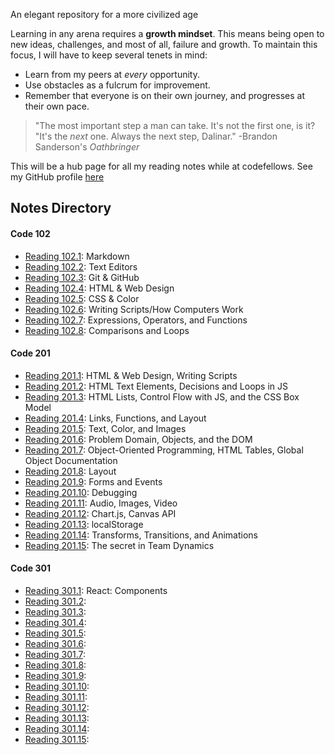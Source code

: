An elegant repository for a more civilized age

Learning in any arena requires a **growth mindset**. This means being open to new ideas, challenges, and most of all, failure and growth. To maintain this focus, I will have to keep several tenets in mind:

- Learn from my peers at *every* opportunity.
- Use obstacles as a fulcrum for improvement.
- Remember that everyone is on their own journey, and progresses at their own pace. 

>"The most important step a man can take. It's not the first one, is it?<br/>"It's the *next* one. Always the next step, Dalinar." -Brandon Sanderson's *Oathbringer*

This will be a hub page for all my reading notes while at codefellows. See my GitHub profile [here](https://github.com/Steven-Boston)

## Notes Directory
#### Code 102
- [Reading 102.1](102-notes/reading-102-1.md): Markdown
- [Reading 102.2](102-notes/reading-102-2.md): Text Editors
- [Reading 102.3](102-notes/reading-102-3.md): Git & GitHub
- [Reading 102.4](102-notes/reading-102-4.md): HTML & Web Design
- [Reading 102.5](102-notes/reading-102-5.md): CSS & Color
- [Reading 102.6](102-notes/reading-102-6.md): Writing Scripts/How Computers Work
- [Reading 102.7](102-notes/reading-102-7.md): Expressions, Operators, and Functions
- [Reading 102.8](102-notes/reading-102-8.md): Comparisons and Loops

#### Code 201
- [Reading 201.1](201-notes/reading-201-1.md): HTML & Web Design, Writing Scripts
- [Reading 201.2](201-notes/reading-201-2.md): HTML Text Elements, Decisions and Loops in JS
- [Reading 201.3](201-notes/reading-201-3.md): HTML Lists, Control Flow with JS, and the CSS Box Model
- [Reading 201.4](201-notes/reading-201-4.md): Links, Functions, and Layout
- [Reading 201.5](201-notes/reading-201-5.md): Text, Color, and Images
- [Reading 201.6](201-notes/reading-201-6.md): Problem Domain, Objects, and the DOM
- [Reading 201.7](201-notes/reading-201-7.md): Object-Oriented Programming, HTML Tables, Global Object Documentation
- [Reading 201.8](201-notes/reading-201-8.md): Layout 
- [Reading 201.9](201-notes/reading-201-9.md): Forms and Events
- [Reading 201.10](201-notes/reading-201-10.md): Debugging
- [Reading 201.11](201-notes/reading-201-11.md): Audio, Images, Video
- [Reading 201.12](201-notes/reading-201-12.md): Chart.js, Canvas API
- [Reading 201.13](201-notes/reading-201-13.md): localStorage
- [Reading 201.14](201-notes/reading-201-14.md): Transforms, Transitions, and Animations
- [Reading 201.15](201-notes/reading-201-15.md): The secret in Team Dynamics

#### Code 301
- [Reading 301.1](301-notes/reading-301-1.md): React: Components
- [Reading 301.2](301-notes/reading-301-2.md): 
- [Reading 301.3](301-notes/reading-301-3.md): 
- [Reading 301.4](301-notes/reading-301-4.md): 
- [Reading 301.5](301-notes/reading-301-5.md): 
- [Reading 301.6](301-notes/reading-301-6.md): 
- [Reading 301.7](301-notes/reading-301-7.md):
- [Reading 301.8](301-notes/reading-301-8.md): 
- [Reading 301.9](301-notes/reading-301-9.md): 
- [Reading 301.10](301-notes/reading-301-10.md): 
- [Reading 301.11](301-notes/reading-301-11.md): 
- [Reading 301.12](301-notes/reading-301-12.md): 
- [Reading 301.13](301-notes/reading-301-13.md):
- [Reading 301.14](301-notes/reading-301-14.md): 
- [Reading 301.15](301-notes/reading-301-15.md): 